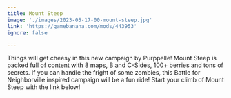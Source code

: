 ```yaml
---
title: Mount Steep
image: './images/2023-05-17-00-mount-steep.jpg'
link: 'https://gamebanana.com/mods/443953'
ignore: false

---
```


Things will get cheesy in this new campaign by Purppelle! Mount Steep is packed full of content with 8 maps, B and C-Sides, 100+ berries and tons of secrets. If you can handle the fright of some zombies, this Battle for Neighborville inspired campaign will be a fun ride! Start your climb of Mount Steep with the link below!
